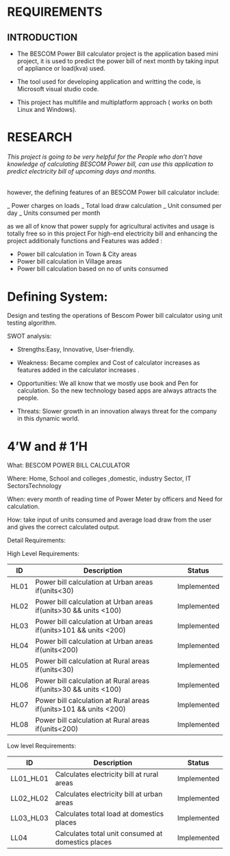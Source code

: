 # REQUIREMENTS

## INTRODUCTION

* The BESCOM Power Bill calculator project is the application based mini project, it is used to predict the power bill of next month by taking input of appliance or load(kva) used. 
* The tool used for developing application and writting  the code,  is Microsoft visual studio code. 

* This project has multifile and multiplatform approach ( works on both Linux and Windows).

# RESEARCH

###### This project is going to be very helpful for the People who don’t have  knowledge of calculating BESCOM Power bill, can use this application to predict electricity bill of upcoming days and months. 
however, the defining features of an BESCOM Power bill calculator include:

_ Power charges on loads
_ Total load draw calculation
_ Unit consumed per day
_ Units consumed per month

as we all of know that power supply for agricultural activites and usage is totally free so in this project 
For high-end electricity bill and enhancing the project additionaly functions and Features was added :

* Power bill calculation in Town & City areas
* Power bill calculation in Village areas
* Power bill calculation based on no of units consumed


# Defining System:

Design and testing the  operations of  Bescom Power bill calculator using unit testing algorithm.

SWOT analysis:

* Strengths:Easy, Innovative, User-friendly.

* Weakness: Became complex and Cost of calculator increases as features added in the calculator increases .

* Opportunities: We all know that we mostly use book and Pen for calculation. So the new technology based apps are always attracts the people.

* Threats: Slower growth in an innovation always threat for the company in this dynamic world.

# 4’W and # 1’H

What:  BESCOM POWER BILL CALCULATOR

Where: Home, School and colleges ,domestic, industry Sector, IT SectorsTechnology

When:  every month of reading time of Power Meter  by officers and  Need for calculation.

How: take input of units consumed and  average load draw from  the user and gives the correct calculated  output.

Detail Requirements:

High Level Requirements:

| ID	  | Description	                                                        |Status       |  
|-------|---------------------------------------------------------------------|-------------|
| HL01	| Power bill calculation at Urban areas if(units<30)	                | Implemented |
| HL02	| Power bill calculation at Urban areas if(units>30 && units <100)	  | Implemented | 
| HL03	| Power bill calculation at Urban areas if(units>101 && units <200)	  | Implemented |
| HL04	| Power bill calculation at Urban areas if(units<200)                 |	Implemented |
| HL05	| Power bill calculation at Rural areas if(units<30)	                | Implemented |
| HL06	| Power bill calculation at Rural areas if(units>30 && units <100)	  | Implemented |
| HL07	| Power bill calculation at Rural areas if(units>101 && units <200)	  | Implemented |
| HL08	| Power bill calculation at Rural areas if(units<200)	                | Implemented |


Low level Requirements:

| ID	      |         Description	                              |Status
|-----------|---------------------------------------------------|------------|
| LL01_HL01	|Calculates electricity bill at rural areas	        |Implemented |
| LL02_HL02	|Calculates electricity bill at urban areas	        |Implemented |
| LL03_HL03	|Calculates total load at domestics places	        |Implemented |
| LL04	    |Calculates total unit consumed at domestics places	|Implemented |
